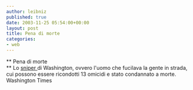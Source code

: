 ```yaml
---
author: leibniz
published: true
date: 2003-11-25 05:54:00+00:00
layout: post
title: Pena di morte
categories:
- web
---
```


   **   Pena di morte   
** Lo  [ sniper ](http://www.washtimes.com/metro/20031124-110818-6471r.htm)di Washington, ovvero l'uomo che fucilava la gente in strada, cui possono essere ricondotti 13 omicidi e stato condannato a morte.
Washington Times
